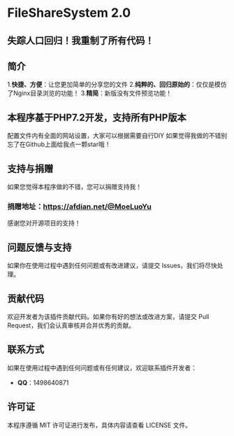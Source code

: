 # FileShareSystem 2.0

## 失踪人口回归！我重制了所有代码！
## 简介
1.**快捷、方便**：让您更加简单的分享您的文件
2.**纯粹的、回归原始的**：仅仅是模仿了Nginx目录浏览的功能！
3.**精简**：新版没有文件预览功能！


## 本程序基于PHP7.2开发，支持所有PHP版本

配置文件内有全面的网站设置，大家可以根据需要自行DIY
如果觉得我做的不错别忘了在Github上面给我点一颗star哦！

## 支持与捐赠
如果您觉得本程序做的不错，您可以捐赠支持我！

### 捐赠地址：https://afdian.net/@MoeLuoYu

感谢您对开源项目的支持！

## 问题反馈与支持
如果你在使用过程中遇到任何问题或有改进建议，请提交 Issues，我们将尽快处理。

## 贡献代码
欢迎开发者为该插件贡献代码。如果你有好的想法或改进方案，请提交 Pull Request，我们会认真审核并合并优秀的贡献。

## 联系方式
如果在使用过程中遇到任何问题或有任何建议，欢迎联系插件开发者：
- **QQ**：1498640871

## 许可证
本程序遵循 MIT 许可证进行发布，具体内容请查看 LICENSE 文件。
